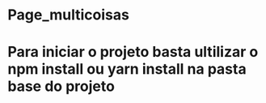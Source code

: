 # Page_multicoisas
# Para iniciar o projeto basta ultilizar o npm install  ou yarn install  na pasta base do projeto 
